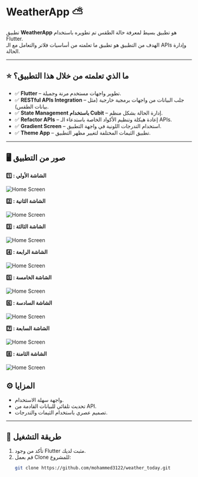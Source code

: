 # WeatherApp ⛅

تطبيق **WeatherApp** هو تطبيق بسيط لمعرفة حالة الطقس تم تطويره باستخدام Flutter.  
الهدف من التطبيق هو تطبيق ما تعلمته من أساسيات فلاتر والتعامل مع الـ APIs وإدارة الحالة.

---

## ⭐ ما الذي تعلمته من خلال هذا التطبيق؟

- ✅ **Flutter** – تطوير واجهات مستخدم مرنة وجميلة.
- ✅ **RESTful APIs Integration** – جلب البيانات من واجهات برمجية خارجية (مثل بيانات الطقس).
- ✅ **State Management باستخدام Cubit** – إدارة الحالة بشكل منظم.
- ✅ **Refactor APIs** – إعادة هيكلة وتنظيم الأكواد الخاصة باستدعاء الـ APIs.
- ✅ **Gradient Screen** – استخدام التدرجات اللونية في واجهة التطبيق.
- ✅ **Theme App** – تطبيق الثيمات المختلفة لتغيير مظهر التطبيق.

---

## 🖥️ صور من التطبيق
**1️⃣ : الشاشة الأولي**

![Home Screen](https://github.com/mohammed3122/weather_today/blob/main/screenshots/1.png)  

**2️⃣ : الشاشة الثانية**

![Home Screen](https://github.com/mohammed3122/weather_today/blob/main/screenshots/2.png)

**3️⃣ : الشاشة الثالثة**

![Home Screen](https://github.com/mohammed3122/weather_today/blob/main/screenshots/3.png)

**4️⃣ : الشاشة الرابعة**

![Home Screen](https://github.com/mohammed3122/weather_today/blob/main/screenshots/4.png)

**5️⃣ : الشاشة الخامسة**

![Home Screen](https://github.com/mohammed3122/weather_today/blob/main/screenshots/5.png)

**6️⃣ : الشاشة السادسة**

![Home Screen](https://github.com/mohammed3122/weather_today/blob/main/screenshots/6.png)

**7️⃣ : الشاشة السابعة**

![Home Screen](https://github.com/mohammed3122/weather_today/blob/main/screenshots/7.png)

**8️⃣ : الشاشة الثامنة**

![Home Screen](https://github.com/mohammed3122/weather_today/blob/main/screenshots/8.png)

## ⚙️ المزايا
- واجهة سهلة الاستخدام.
- تحديث تلقائي للبيانات القادمة من API.
- تصميم عصري باستخدام الثيمات والتدرجات.

---

## 📱 طريقة التشغيل
1. تأكد من وجود Flutter مثبت لديك.
2. قم بعمل Clone للمشروع:
   ```bash
   git clone https://github.com/mohammed3122/weather_today.git
